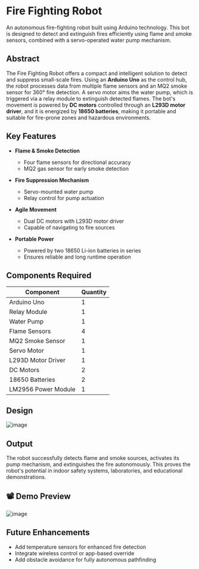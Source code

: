 #  Fire Fighting Robot

An autonomous fire-fighting robot built using Arduino technology. This bot is designed to detect and extinguish fires efficiently using flame and smoke sensors, combined with a servo-operated water pump mechanism.

##  Abstract

The Fire Fighting Robot offers a compact and intelligent solution to detect and suppress small-scale fires. Using an **Arduino Uno** as the control hub, the robot processes data from multiple flame sensors and an MQ2 smoke sensor for 360° fire detection. A servo motor aims the water pump, which is triggered via a relay module to extinguish detected flames. The bot's movement is powered by **DC motors** controlled through an **L293D motor driver**, and it is energized by **18650 batteries**, making it portable and suitable for fire-prone zones and hazardous environments.


##  Key Features

- **Flame & Smoke Detection**  
  - Four flame sensors for directional accuracy  
  - MQ2 gas sensor for early smoke detection  

- **Fire Suppression Mechanism**  
  - Servo-mounted water pump  
  - Relay control for pump actuation

- **Agile Movement**  
  - Dual DC motors with L293D motor driver  
  - Capable of navigating to fire sources

- **Portable Power**  
  - Powered by two 18650 Li-ion batteries in series  
  - Ensures reliable and long runtime operation


## Components Required

| Component              | Quantity |
|------------------------|----------|
| Arduino Uno            | 1        |
| Relay Module           | 1        |
| Water Pump             | 1        |
| Flame Sensors          | 4        |
| MQ2 Smoke Sensor       | 1        |
| Servo Motor            | 1        |
| L293D Motor Driver     | 1        |
| DC Motors              | 2        |
| 18650 Batteries        | 2        |
| LM2956 Power Module    | 1        |

## Design

![image](https://github.com/user-attachments/assets/1e935512-923d-4b87-a8ce-baf9f32ca469)


##  Output

The robot successfully detects flame and smoke sources, activates its pump mechanism, and extinguishes the fire autonomously. This proves the robot's potential in indoor safety systems, laboratories, and educational demonstrations.



## 📽️ Demo Preview 
![image](https://github.com/user-attachments/assets/2faa6cda-5941-4dcb-8795-22beeeac4034)


##  Future Enhancements
- Add temperature sensors for enhanced fire detection
- Integrate wireless control or app-based override
- Add obstacle avoidance for fully autonomous pathfinding

